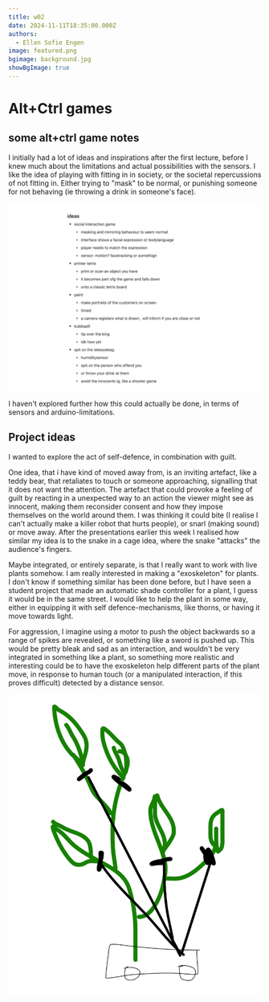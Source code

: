 ```yaml
---
title: w02
date: 2024-11-11T18:35:00.000Z
authors:
  - Ellen Sofie Engen
image: featured.png
bgimage: background.jpg
showBgImage: true
---
```

# Alt+Ctrl games

## some alt+ctrl game notes

I initially had a lot of ideas and inspirations after the first lecture, before I knew much about the limitations and actual possibilities with the sensors. I like the idea of playing with fitting in in society, or the societal repercussions of not fitting in. Either trying to "mask" to be normal, or punishing someone for not behaving (ie throwing a drink in someone's face).

![picture of notes I took on potential project ideas](notater-skjermbilde.png "notes")

I haven't explored further how this could actually be done, in terms of sensors and arduino-limitations.

## Project ideas

I wanted to explore the act of self-defence, in combination with guilt.

One idea, that i have kind of moved away from, is an inviting artefact, like a teddy bear, that retaliates to touch or someone approaching, signalling that it does not want the attention. The artefact that could provoke a feeling of guilt by reacting in a unexpected way to an action the viewer might see as innocent, making them reconsider consent and how they impose themselves on the world around them. I was thinking it could bite (I realise I can't actually make a killer robot that hurts people), or snarl (making sound) or move away. After the presentations earlier this week I realised how similar my idea is to the snake in a cage idea, where the snake "attacks" the audience's fingers.

Maybe integrated, or entirely separate, is that I really want to work with live plants somehow. I am really interested in making a "exoskeleton" for plants. I don't know if something similar has been done before, but I have seen a student project that made an automatic shade controller for a plant, I guess it would be in the same street. I would like to help the plant in some way, either in equipping it with self defence-mechanisms, like thorns, or having it move towards light.

For aggression, I imagine using a motor to push the object backwards so a range of spikes are revealed, or something like a sword is pushed up. This would be pretty bleak and sad as an interaction, and wouldn't be very integrated in something like a plant, so something more realistic and interesting could be to have the exoskeleton help different parts of the plant move, in response to human touch (or a manipulated interaction, if this proves difficult)  detected by a distance sensor.

![sketch of the exoplant, a moving plant](featured.png "sketch of moving plant")
